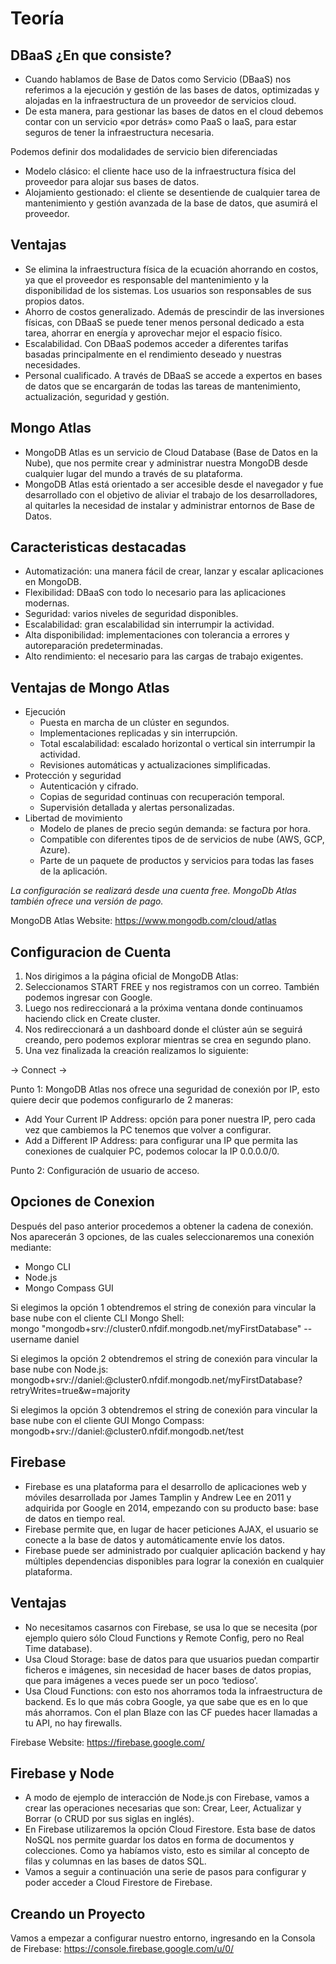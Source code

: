# Teoría

## DBaaS ¿En que consiste?

- Cuando hablamos de Base de Datos como Servicio (DBaaS) nos referimos a la ejecución y gestión de las bases de datos, optimizadas y alojadas en la infraestructura de un proveedor de servicios cloud.
- De esta manera, para gestionar las bases de datos en el cloud debemos contar con un servicio «por detrás» como PaaS o IaaS, para estar seguros de tener la infraestructura necesaria.

Podemos definir dos modalidades de servicio bien diferenciadas

- Modelo clásico: el cliente hace uso de la infraestructura física del proveedor para alojar sus bases de datos.
- Alojamiento gestionado: el cliente se desentiende de cualquier tarea de mantenimiento y gestión avanzada de la base de datos, que asumirá el proveedor.

## Ventajas 

- Se elimina la infraestructura física de la ecuación ahorrando en costos, ya que el proveedor es responsable del mantenimiento y la disponibilidad de los sistemas. Los usuarios son responsables de sus propios datos.
- Ahorro de costos generalizado. Además de prescindir de las inversiones físicas, con DBaaS se puede tener menos personal dedicado a esta tarea, ahorrar en energía y aprovechar mejor el espacio físico.
- Escalabilidad. Con DBaaS podemos acceder a diferentes tarifas basadas principalmente en el rendimiento deseado y nuestras necesidades.
- Personal cualificado. A través de DBaaS se accede a expertos en bases de datos que se encargarán de todas las tareas de mantenimiento, actualización, seguridad y gestión.

## Mongo Atlas

- MongoDB Atlas es un servicio de Cloud Database (Base de Datos en la Nube), que nos permite crear y administrar nuestra MongoDB desde cualquier lugar del mundo a través de su plataforma.
- MongoDB Atlas está orientado a ser accesible desde el navegador y fue desarrollado con el objetivo de aliviar el trabajo de los desarrolladores, al quitarles la necesidad de instalar y administrar entornos de Base de Datos.

## Caracteristicas destacadas

- Automatización: una manera fácil de crear, lanzar y escalar aplicaciones en MongoDB.
- Flexibilidad: DBaaS con todo lo necesario para las aplicaciones modernas.
- Seguridad: varios niveles de seguridad disponibles.
- Escalabilidad: gran escalabilidad sin interrumpir la actividad.
- Alta disponibilidad: implementaciones con tolerancia a errores y autoreparación predeterminadas.
- Alto rendimiento: el necesario para las cargas de trabajo exigentes.

## Ventajas de Mongo Atlas

- Ejecución
	- Puesta en marcha de un clúster en segundos.
	- Implementaciones replicadas y sin interrupción.
	- Total escalabilidad: escalado horizontal o vertical sin interrumpir la actividad.
	- Revisiones automáticas y actualizaciones simplificadas.
- Protección y seguridad
	- Autenticación y cifrado.
	- Copias de seguridad continuas con recuperación temporal.
	- Supervisión detallada y alertas personalizadas.
- Libertad de movimiento
	- Modelo de planes de precio según demanda: se factura por hora.
	- Compatible con diferentes tipos de de servicios de nube (AWS, GCP, Azure).
	- Parte de un paquete de productos y servicios para todas las fases de la aplicación.

_La configuración se realizará desde una cuenta free. MongoDb Atlas también ofrece una versión de pago._

MongoDB Atlas Website: https://www.mongodb.com/cloud/atlas

## Configuracion de Cuenta
1. Nos dirigimos a la página oficial de MongoDB Atlas: 
2. Seleccionamos START FREE y nos registramos con un correo. También podemos ingresar con Google.
3. Luego nos redireccionará a la próxima ventana donde continuamos haciendo click en Create cluster.
4. Nos redireccionará a un dashboard donde el clúster aún se seguirá creando, pero podemos explorar mientras se crea en segundo plano.
5. Una vez finalizada la creación realizamos lo siguiente:

-> Connect
-> 

Punto 1: MongoDB Atlas nos ofrece una seguridad de conexión por IP, esto quiere decir que podemos configurarlo de 2 maneras:
- Add Your Current IP Address: opción para poner nuestra IP, pero cada vez que cambiemos la PC tenemos que volver a configurar.
- Add a Different IP Address: para configurar una IP que permita las conexiones de cualquier PC, podemos colocar la IP 0.0.0.0/0.

Punto 2: Configuración de usuario de acceso.

## Opciones de Conexion

Después del paso anterior procedemos a obtener la cadena de conexión. Nos aparecerán 3 opciones, de las cuales seleccionaremos una conexión mediante:

- Mongo CLI
- Node.js
- Mongo Compass GUI

Si elegimos la opción 1 obtendremos el string de conexión para vincular la base nube con el cliente CLI Mongo Shell:  
mongo "mongodb+srv://cluster0.nfdif.mongodb.net/myFirstDatabase" --username daniel

Si elegimos la opción 2 obtendremos el string de conexión para vincular la base nube con Node.js:  
mongodb+srv://daniel:<password>@cluster0.nfdif.mongodb.net/myFirstDatabase?retryWrites=true&w=majority

Si elegimos la opción 3 obtendremos el string de conexión para vincular la base nube con el cliente GUI Mongo Compass:  
mongodb+srv://daniel:<password>@cluster0.nfdif.mongodb.net/test

## Firebase

- Firebase es una plataforma para el desarrollo de aplicaciones web y móviles desarrollada por James Tamplin y Andrew Lee en 2011 y adquirida por Google en 2014, empezando con su producto base: base de datos en tiempo real.
- Firebase permite que, en lugar de hacer peticiones AJAX, el usuario se conecte a la base de datos y automáticamente envíe los datos.
- Firebase puede ser administrado por cualquier aplicación backend y hay múltiples dependencias disponibles para lograr la conexión en cualquier plataforma.

## Ventajas

- No necesitamos casarnos con Firebase, se usa lo que se necesita (por ejemplo quiero sólo Cloud Functions y Remote Config, pero no Real Time database).
- Usa Cloud Storage: base de datos para que usuarios puedan compartir ficheros e imágenes, sin necesidad de hacer bases de datos propias, que para imágenes a veces puede ser un poco ‘tedioso’.
- Usa Cloud Functions: con esto nos ahorramos toda la infraestructura de backend. Es lo que más cobra Google, ya que sabe que es en lo que más ahorramos. Con el plan Blaze con las CF puedes hacer llamadas a tu API, no hay firewalls.

Firebase Website: https://firebase.google.com/

## Firebase y Node

- A modo de ejemplo de interacción de Node.js con Firebase, vamos a crear las operaciones necesarias que son: Crear, Leer, Actualizar y Borrar (o CRUD por sus siglas en inglés).
- En Firebase utilizaremos la opción Cloud Firestore. Esta base de datos NoSQL nos permite guardar los datos en forma de documentos y colecciones. Como ya habíamos visto, esto es similar al concepto de filas y columnas en las bases de datos SQL.
- Vamos a seguir a continuación una serie de pasos para configurar y poder acceder a Cloud Firestore de Firebase.

## Creando un Proyecto  

Vamos a empezar a configurar nuestro entorno, ingresando en la Consola de Firebase: https://console.firebase.google.com/u/0/
